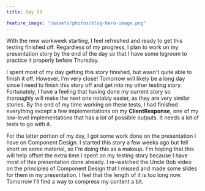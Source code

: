 ```yaml
---
title: Day 53

feature_image: "/assets/photos/blog-hero-image.png"
---
```


With the new workweek starting, I feel refreshed and ready to get this testing finished off.
Regardless of my progress, I plan to work on my presentation story by the end of the day so that
I have some legroom to practice it properly before Thursday.

I spent most of my day getting this story finished, but wasn't quite able to finish it off. However,
I'm very close! Tomorrow will likely be a long day since I need to finish this story off and get into
my other testing story. Fortunately, I have a feeling that having done my current story so thoroughly
will make the next one notably easier, as they are very similar stories. By the end of my time working on
these tests, I had finished everything except a few implementations on my **ClientResponse**, one of my
low-level implementations that has a lot of possible outputs. It needs a lot of tests to go with it.

For the latter portion of my day, I got some work done on the presentation I have on Component Design.
I started this story a few weeks ago but fell short on some material, so I'm doing this as a makeup.
I'm hoping that this will help offset the extra time I spent on my testing story because I have most
of this presentation done already. I re-watched the Uncle Bob video on the principles of Component Design
that I missed and made some slides for them in my presentation. I feel that the length of it is too long now.
Tomorrow I'll find a way to compress my content a bit.
